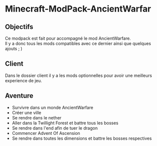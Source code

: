 # Minecraft-ModPack-AncientWarfar
## Objectifs
Ce modpack est fait pour accompagné le mod AncientWarfare.  
Il y a donc tous les mods compatibles avec ce dernier ainsi que quelques ajouts ; )

## Client
Dans le dossier client il y a les mods optionnelles pour avoir une meilleurs experience de jeu.

## Aventure
- Survivre dans un monde AncientWarfare
- Créer une ville
- Se rendre dans le nether
- Aller dans la Twillight Forest et battre tous les bosses
- Se rendre dans l'end afin de tuer le dragon
- Commencer Advent Of Ascension
- Se rendre dans toutes les dimensions et battre les bosses respectives

